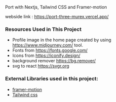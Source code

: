 Port with Nextjs, Tailwind CSS and Framer-motion <br />

webside link : https://port-three-murex.vercel.app/ <br />


### Resources Used in This Project

- Profile image in the home page created by using https://www.midjourney.com/ tool.
- Fonts from https://fonts.google.com/ <br />
- Icons from https://iconify.design/ <br />
- background remover https://bg.remover/ <br />
- svg to react https://svgr.org <br />

### External Libraries used in this project:

- [framer-motion](https://www.framer.com/motion/) <br />
- [Tailwind css](https://tailwindcss.com/) <br />


